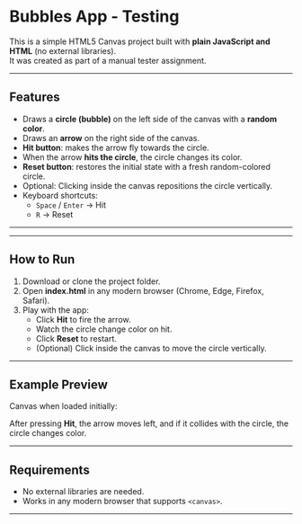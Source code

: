 #  Bubbles App - Testing

This is a simple HTML5 Canvas project built with **plain JavaScript and HTML** (no external libraries).  
It was created as part of a manual tester assignment.

---

##  Features
- Draws a **circle (bubble)** on the left side of the canvas with a **random color**.
- Draws an **arrow** on the right side of the canvas.
- **Hit button**: makes the arrow fly towards the circle.
- When the arrow **hits the circle**, the circle changes its color.
- **Reset button**: restores the initial state with a fresh random-colored circle.
- Optional: Clicking inside the canvas repositions the circle vertically.
- Keyboard shortcuts:  
  - `Space` / `Enter` → Hit  
  - `R` → Reset  

---

---

##  How to Run
1. Download or clone the project folder.
2. Open **index.html** in any modern browser (Chrome, Edge, Firefox, Safari).
3. Play with the app:
   - Click **Hit** to fire the arrow.
   - Watch the circle change color on hit.
   - Click **Reset** to restart.
   - (Optional) Click inside the canvas to move the circle vertically.

---

##  Example Preview
Canvas when loaded initially:

After pressing **Hit**, the arrow moves left, and if it collides with the circle, the circle changes color.

---

##  Requirements
- No external libraries are needed.
- Works in any modern browser that supports `<canvas>`.

---
